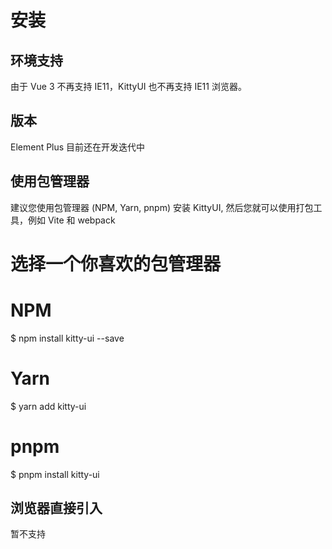# 安装

## 环境支持

由于 Vue 3 不再支持 IE11，KittyUI 也不再支持 IE11 浏览器。

## 版本

Element Plus 目前还在开发迭代中

## 使用包管理器

建议您使用包管理器 (NPM, Yarn, pnpm) 安装 KittyUI, 然后您就可以使用打包工具，例如 Vite 和 webpack

# 选择一个你喜欢的包管理器

# NPM
$ npm install kitty-ui --save

# Yarn
$ yarn add kitty-ui

# pnpm
$ pnpm install kitty-ui

## 浏览器直接引入

暂不支持


